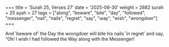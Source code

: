 +++
title = 'Surah 25, Verses 27'
date = '2025-08-30'
weight = 2882
surah = 25
ayah = 27
tags = ["along", "beware", "bite", "day", "followed", "messenger", "nail", "nails", "regret", "say", "way", "wish", "wrongdoer"]
+++

And ˹beware of˺ the Day the wrongdoer will bite his nails ˹in regret˺ and say, “Oh! I wish I had followed the Way along with the Messenger!